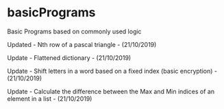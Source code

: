 # basicPrograms
Basic Programs based on commonly used logic

Updated - Nth row of a pascal triangle - (21/10/2019)

Update - Flattened dictionary - (21/10/2019)

Update - Shift letters in a word based on a fixed index (basic encryption) - (21/10/2019)

Update - Calculate the difference between the Max and Min indices of an element in a list - (21/10/2019)
